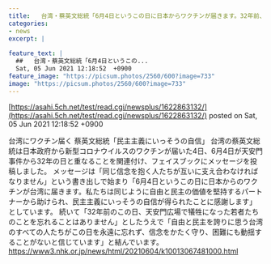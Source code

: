 ```yaml
---
title:   台湾・蔡英文総統「6月4日というこの日に日本からワクチンが届きます。32年前、天安門広場で人々が犠牲になった日です」  
categories:
- news
excerpt: |
  
feature_text: |
  ##   台湾・蔡英文総統「6月4日というこの...
  Sat, 05 Jun 2021 12:18:52  +0900
feature_image: "https://picsum.photos/2560/600?image=733"
image: "https://picsum.photos/2560/600?image=733"
---
```


[https://asahi.5ch.net/test/read.cgi/newsplus/1622863132/](https://asahi.5ch.net/test/read.cgi/newsplus/1622863132/)
posted on Sat, 05 Jun 2021 12:18:52  +0900

<!--more-->

台湾にワクチン届く 蔡英文総統「民主主義にいっそうの自信」 台湾の蔡英文総統は日本政府から新型コロナウイルスのワクチンが届いた4日、6月4日が天安門事件から32年の日と重なることを関連付け、フェイスブックにメッセージを投稿しました。 メッセージは「同じ信念を抱く人たちが互いに支え合わなければなりません」という書き出しで始まり「6月4日というこの日に日本からのワクチンが台湾に届きます。私たちは同じように自由と民主の価値を堅持するパートナーから助けられ、民主主義にいっそうの自信が得られたことに感謝します」としています。 続いて「32年前のこの日、天安門広場で犠牲になった若者たちのことを忘れることはありません」としたうえで「自由と民主を誇りに思う台湾のすべての人たちがこの日を永遠に忘れず、信念をかたく守り、困難にも動揺することがないと信じています」と結んでいます。 https://www3.nhk.or.jp/news/html/20210604/k10013067481000.html
